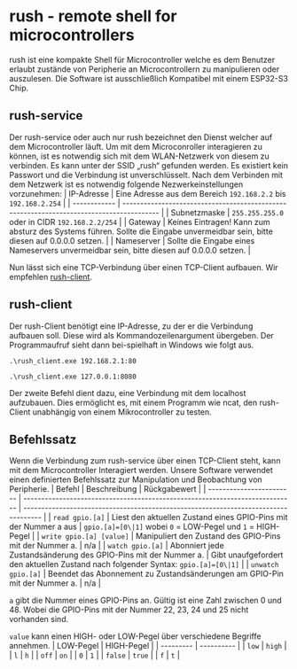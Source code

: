 # rush - remote shell for microcontrollers
rush ist eine kompakte Shell für Microcontroller welche es dem Benutzer erlaubt zustände von Peripherie an Microcontrollern zu manipulieren oder auszulesen. Die Software ist ausschließlich Kompatibel mit einem ESP32-S3 Chip.

## rush-service
Der rush-service oder auch nur rush bezeichnet den Dienst welcher auf dem Microcontroller läuft.
Um mit dem Microconroller interagieren zu können, ist es notwendig sich mit dem WLAN-Netzwerk von diesem zu verbinden. Es kann unter der SSID „rush“ gefunden werden. Es existiert kein Passwort und die Verbindung ist unverschlüsselt.
Nach dem Verbinden mit dem Netzwerk ist es notwendig folgende Nezwerkeinstellungen vorzunehmen:
| IP-Adresse   | Eine Adresse aus dem Bereich `192.168.2.2` bis `192.168.2.254`                           |
| ------------ | ---------------------------------------------------------------------------------------- |
| Subnetzmaske | `255.255.255.0` oder in CIDR `192.168.2.2/254`                                           |
| Gateway      | Keines Eintragen! Kann zum absturz des Systems führen. Sollte die Eingabe unvermeidbar sein, bitte diesen auf 0.0.0.0 setzen.                                  |
| Nameserver   | Sollte die Eingabe eines Nameservers unvermeidbar sein, bitte diesen auf 0.0.0.0 setzen. |

Nun lässt sich eine TCP-Verbindung über einen TCP-Client aufbauen. Wir empfehlen [rush-client](#rush-client).

## rush-client
Der rush-Client benötigt eine IP-Adresse, zu der er die Verbindung aufbauen soll. Diese wird als Kommandozeilenargument übergeben. Der Programmaufruf sieht dann bei-spielhaft in Windows wie folgt aus. 
```
.\rush_client.exe 192.168.2.1:80

.\rush_client.exe 127.0.0.1:8080
```
Der zweite Befehl dient dazu, eine Verbindung mit dem localhost aufzubauen. Dies ermöglicht es, mit einem Programm wie ncat, den rush-Client unabhängig von einem Mikrocontroller zu testen. 


## Befehlssatz
Wenn die Verbindung zum rush-service über einen TCP-Client steht, kann mit dem Microcontroller Interagiert werden. Unsere Software verwendet einen definierten Befehlssatz zur Manipulation und Beobachtung von Peripherie.
| Befehl                   | Beschreibung                                                                 | Rückgabewert                                                                        |
| ------------------------ | ---------------------------------------------------------------------------- | ----------------------------------------------------------------------------------- |
| `read gpio.[a]`          | Liest den aktuellen Zustand   eines GPIO-Pins mit der Nummer a aus           | `gpio.[a]=[0\|1]` wobei `0` = LOW-Pegel und `1` = HIGH-Pegel                        |
| `write gpio.[a] [value]` | Manipuliert den   Zustand des GPIO-Pins mit der Nummer a.                    | n/a                                                                                 |
| `watch gpio.[a]`         | Abonniert jede Zustandsänderung des GPIO-Pins mit der Nummer a.              | Gibt unaufgefordert den aktuellen Zustand nach folgender Syntax:  `gpio.[a]=[0\|1]` |
| `unwatch gpio.[a]`       | Beendet das   Abonnement zu Zustandsänderungen am GPIO-Pin mit der Nummer a. | n/a                                                                                 |

`a` gibt die Nummer eines GPIO-Pins an. Gültig ist eine Zahl zwischen 0 und 48. Wobei die GPIO-Pins mit der Nummer 22, 23, 24 und 25 nicht vorhanden sind.

`value` kann einen HIGH- oder LOW-Pegel über verschiedene Begriffe annehmen.
| LOW-Pegel | HIGH-Pegel |
| --------- | ---------- |
| `low`     | `high`     |
| `l`       | `h`        |
| `off`     | `on`       |
| `0`       | `1`        |
| `false`   | `true`     |
| `f`       | `t`        |
